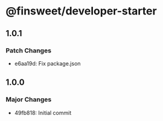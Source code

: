 # @finsweet/developer-starter

## 1.0.1

### Patch Changes

- e6aa19d: Fix package.json

## 1.0.0

### Major Changes

- 49fb818: Initial commit
